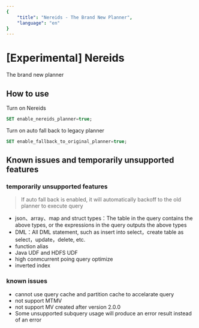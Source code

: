 ```yaml
---
{
    "title": "Nereids - The Brand New Planner",
    "language": "en"
}
---
```


<!-- 
Licensed to the Apache Software Foundation (ASF) under one
or more contributor license agreements.  See the NOTICE file
distributed with this work for additional information
regarding copyright ownership.  The ASF licenses this file
to you under the Apache License, Version 2.0 (the
"License"); you may not use this file except in compliance
with the License.  You may obtain a copy of the License at

  http://www.apache.org/licenses/LICENSE-2.0

Unless required by applicable law or agreed to in writing,
software distributed under the License is distributed on an
"AS IS" BASIS, WITHOUT WARRANTIES OR CONDITIONS OF ANY
KIND, either express or implied.  See the License for the
specific language governing permissions and limitations
under the License.
-->

# [Experimental] Nereids

<version since="dev">

The brand new planner

</version>

## How to use

Turn on Nereids

```sql
SET enable_nereids_planner=true;
```

Turn on auto fall back to legacy planner

```sql
SET enable_fallback_to_original_planner=true;
```

## Known issues and temporarily unsupported features

### temporarily unsupported features

> If auto fall back is enabled, it will automatically backoff to the old planner to execute query

- json、array、map and struct types：The table in the query contains the above types, or the expressions in the query outputs the above types
- DML：All DML statement, such as insert into select，create table as select，update，delete, etc.
- function alias
- Java UDF and HDFS UDF
- high conmcurrent poing query optimize
- inverted index

### known issues

- cannot use query cache and partition cache to accelarate query
- not support MTMV
- not support MV created after version 2.0.0
- Some unsupported subquery usage will produce an error result instead of an error
